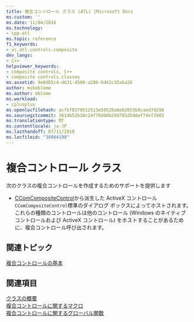 ```yaml
---
title: 複合コントロール クラス (ATL) |Microsoft Docs
ms.custom: ''
ms.date: 11/04/2016
ms.technology:
- cpp-atl
ms.topic: reference
f1_keywords:
- vc.atl.controls.composite
dev_langs:
- C++
helpviewer_keywords:
- composite controls, C++
- composite controls classes
ms.assetid: 9e8d65c4-d631-4500-a28b-6d42c35aba26
author: mikeblome
ms.author: mblome
ms.workload:
- cplusplus
ms.openlocfilehash: acfbf8379512513e59528a6eb2855b9caed7d298
ms.sourcegitcommit: 3614b52b28c24f70d90b20d781d548ef74ef7082
ms.translationtype: MT
ms.contentlocale: ja-JP
ms.lasthandoff: 07/11/2018
ms.locfileid: "38964198"
---
```

# <a name="composite-controls-classes"></a>複合コントロール クラス
次のクラスの複合コントロールを作成するためのサポートを提供します  
  
-   [CComCompositeControl](../atl/reference/ccomcompositecontrol-class.md)から派生した ActiveX コントロール`CComCompositeControl`標準のダイアログ ボックスによってホストされます。 これらの種類のコントロールは他のコントロール (Windows のネイティブ コントロールおよび ActiveX コントロール) をホストすることがあるために、複合コントロール呼び出されます。  
  
## <a name="related-articles"></a>関連トピック  
 [複合コントロールの基本](../atl/atl-composite-control-fundamentals.md)  
  
## <a name="see-also"></a>関連項目  
 [クラスの概要](../atl/atl-class-overview.md)   
 [複合コントロールに関するマクロ](../atl/reference/composite-control-macros.md)   
 [複合コントロールに関するグローバル関数](../atl/reference/composite-control-global-functions.md)

